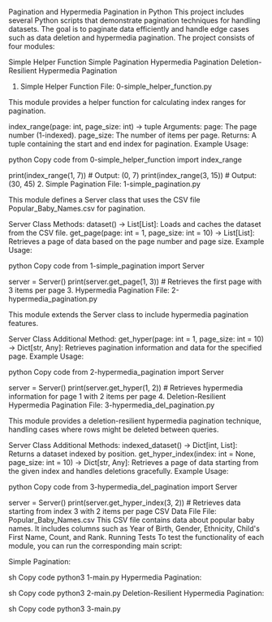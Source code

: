 Pagination and Hypermedia Pagination in Python
This project includes several Python scripts that demonstrate pagination techniques for handling datasets. The goal is to paginate data efficiently and handle edge cases such as data deletion and hypermedia pagination. The project consists of four modules:

Simple Helper Function
Simple Pagination
Hypermedia Pagination
Deletion-Resilient Hypermedia Pagination
1. Simple Helper Function
File: 0-simple_helper_function.py

This module provides a helper function for calculating index ranges for pagination.

index_range(page: int, page_size: int) -> tuple
Arguments:
page: The page number (1-indexed).
page_size: The number of items per page.
Returns: A tuple containing the start and end index for pagination.
Example Usage:

python
Copy code
from 0-simple_helper_function import index_range

print(index_range(1, 7))  # Output: (0, 7)
print(index_range(3, 15)) # Output: (30, 45)
2. Simple Pagination
File: 1-simple_pagination.py

This module defines a Server class that uses the CSV file Popular_Baby_Names.csv for pagination.

Server Class
Methods:
dataset() -> List[List]: Loads and caches the dataset from the CSV file.
get_page(page: int = 1, page_size: int = 10) -> List[List]: Retrieves a page of data based on the page number and page size.
Example Usage:

python
Copy code
from 1-simple_pagination import Server

server = Server()
print(server.get_page(1, 3)) # Retrieves the first page with 3 items per page
3. Hypermedia Pagination
File: 2-hypermedia_pagination.py

This module extends the Server class to include hypermedia pagination features.

Server Class
Additional Method:
get_hyper(page: int = 1, page_size: int = 10) -> Dict[str, Any]: Retrieves pagination information and data for the specified page.
Example Usage:

python
Copy code
from 2-hypermedia_pagination import Server

server = Server()
print(server.get_hyper(1, 2)) # Retrieves hypermedia information for page 1 with 2 items per page
4. Deletion-Resilient Hypermedia Pagination
File: 3-hypermedia_del_pagination.py

This module provides a deletion-resilient hypermedia pagination technique, handling cases where rows might be deleted between queries.

Server Class
Additional Methods:
indexed_dataset() -> Dict[int, List]: Returns a dataset indexed by position.
get_hyper_index(index: int = None, page_size: int = 10) -> Dict[str, Any]: Retrieves a page of data starting from the given index and handles deletions gracefully.
Example Usage:

python
Copy code
from 3-hypermedia_del_pagination import Server

server = Server()
print(server.get_hyper_index(3, 2)) # Retrieves data starting from index 3 with 2 items per page
CSV Data File
File: Popular_Baby_Names.csv
This CSV file contains data about popular baby names. It includes columns such as Year of Birth, Gender, Ethnicity, Child's First Name, Count, and Rank.
Running Tests
To test the functionality of each module, you can run the corresponding main script:

Simple Pagination:

sh
Copy code
python3 1-main.py
Hypermedia Pagination:

sh
Copy code
python3 2-main.py
Deletion-Resilient Hypermedia Pagination:

sh
Copy code
python3 3-main.py
